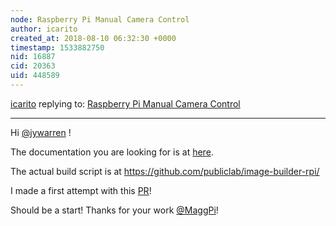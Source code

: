 ```yaml
---
node: Raspberry Pi Manual Camera Control
author: icarito
created_at: 2018-08-10 06:32:30 +0000
timestamp: 1533882750
nid: 16887
cid: 20363
uid: 448589
---
```




[icarito](../profile/icarito) replying to: [Raspberry Pi Manual Camera Control](../notes/MaggPi/08-09-2018/raspberry-pi-manual-camera-control)

----
Hi [@jywarren](/profile/jywarren) !

The documentation you are looking for is at [here](https://publiclab.gitlab.io/image-builder-rpi/).

The actual build script is at https://github.com/publiclab/image-builder-rpi/

I made a first attempt with this [PR](https://github.com/publiclab/image-builder-rpi/pull/12)!

Should be a start!
Thanks for your work [@MaggPi](/profile/MaggPi)!